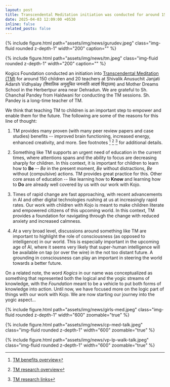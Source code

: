 ```yaml
---
layout: post
title: Transcendental Meditation initiation was conducted for around 150 children and 20 teachers
date: 2025-04-03 12:09:00 +0530
inline: false
related_posts: false
---
```


<div class="float-right ml-3 mb-1">
  {% include figure.html path="assets/img/news/gurudev.jpeg" class="img-fluid rounded z-depth-1" width="200" caption="" %}

  {% include figure.html path="assets/img/news/tm.jpeg" class="img-fluid rounded z-depth-1" width="200" caption="" %}
</div>


Kogics Foundation conducted an initiation into [Transcendental Meditation (TM)](https://www.indiatm.org/) for around 150 children and 20 teachers at 
Shivalik Anusuchit Janjati Adarsh Vidhyalay (शिवालिक अनुसूचित जनजाति आदर्श विद्यालय) and Mother Dreams School in the 
Herbertpur area near Dehradun. We are grateful to Sh. Chanchal Pandey from Haldwani for conducting the TM sessions. 
Sh. Pandey is a long-time teacher of TM.

We think that teaching TM to children is an important step to empower and enable them for the future. The following 
are some of the reasons for this line of thought:

1. TM provides many proven (with many peer review papers and case studies) benefits -- improved brain functioning,
increased energy, enhanced creativity, and more. See footnotes [^1] [^2] [^3] for additional details.

2. Something like TM supports an urgent need of education in the current times, where attentions spans and the ability to focus are decreasing sharply for children.  In this context, it is important for children to learn how to **Be** -- *Be* in the present moment, *Be* without distractions, *Be* without (compulsive) 
actions.  TM provides great practice for this.
Other core areas of education -- like learning how to **Know** and learning how to **Do** are already well covered by us with our work 
with Kojo.

3. Times of rapid change are fast approaching, with recent advancements in AI and other digital technologies rushing at us at increasingly rapid rates. Our work with children with Kojo is meant to make children literate and empowered citizens of this upcoming world. In this context, TM provides a foundation for navigating through the change with reduced anxiety and increased calmness.

4. At a very broad level, discussions around something like TM are important to highlight the role of consciousness (as opposed to intelligence) in our world. This is especially important in the upcoming age of AI, where it seems very likely that super-human intelligence will be available on tap (or over the wire) in the not too distant future. A grounding in consciousness can play an important in steering the world towards a better future.

On a related note, the word *Kogics* in our name was conceptualized as something that represented both the logical and the yogic streams of knowledge, with the *Foundation* meant to be a vehicle to put both forms of knowledge into action. Until now, we have focused more on the logic part of things with our work with Kojo. We are now starting our journey into the yogic aspect...


<div class="text-center m-4">
  {% include figure.html path="assets/img/news/girls-med.jpeg" class="img-fluid rounded z-depth-1" width="600" zoomable="true" %}

  {% include figure.html path="assets/img/news/cp-med-talk.jpeg" class="img-fluid rounded z-depth-1" width="600" zoomable="true" %}

  {% include figure.html path="assets/img/news/vp-lp-walk-talk.jpeg" class="img-fluid rounded z-depth-1" width="600" zoomable="true" %}
</div>


[^1]: [TM benefits overview](https://www.tm.org/en-us/benefits)
[^2]: [TM research overview](https://research.miu.edu/tm-technique/)
[^3]: [TM research links](https://research.miu.edu/tm-technique/bibliography/)

